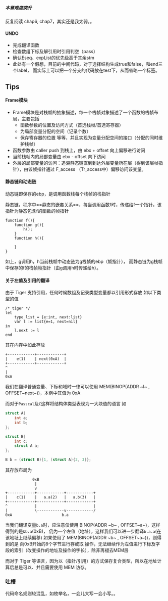 ##### 本章难度突升
反复阅读 chap6, chap7，其实还是我太弱。。

#### UNDO
- 完成翻译函数
- 检查数组下标及解引用时引用判空（pass）
- 确认Eseq、expList的优先级高于其余stm
- 此处有一个假想，目前的中间代码，对于选择结构生成true和false，和end三个label，
而实际上可以把一个分支的代码放在test下，从而省略一个标签。

## Tips

#### Frame模块
- Frame模块是对栈帧的抽象描述，每一个栈帧对象描述了一个函数的栈帧布局，主要包括
  - 函数参数的位置及访问方式（首选栈帧/首选寄存器）
  - 为局部变量分配的空间（记录个数）
  - 保存寄存器的位置
等等，并且实现为变量分配空间的接口（分配的同时维护栈帧）
- 函数参数由 caller push 到栈上，由 ebx + offset 向上偏移进行访问
- 当前栈帧内的局部变量由 ebx - offset 向下访问
- 外层的局部变量的访问：追溯静态链直到到达外层变量所在层（得到该层帧指针），由该帧指针通过 F_access （Tr_access中）偏移访问该变量。

#### 静态链和动态链
动态链即保存的ebp，是调用函数栈每个栈帧的栈指针

静态链，程序中==静态的嵌套关系==，每当调用函数f时，传递给f一个指针，该指针为静态包含f的函数的帧指针
```
function f(){
    function g(){
        h();
    }
    function h(){

    }
}
```
如上，g调用h，h当前栈帧中动态链为g栈帧的ebp（帧指针），
而静态链为g栈帧中保存的f的栈帧帧指针（由g调用h时传递给h）。

#### 关于左值及引用的翻译
由于 Tiger 支持引用，任何时候数组及记录类型变量都以引用形式存放
如以下类型的值
```
/* tiger */
let
    type list = {e:int, next:list}
    var l := list{e=1, next=nil}
in
    l.next := l
end
```
其在内存中如此存放

```ditaa {cmd="true" args=["-E"] hide=true}
+------------+------------+
|    e(1)    | next(0xA)  |
+------------+------------+
^
|
0xA
```
我们在翻译普通变量、下标和域时一律可以使用
MEM(BINOP(ADDR ~l~ , OFFSET~next~))，本例中其值为 0xA

而对于`Passcal`及`C`这样将结构体类型表现为一大块值的语言
如
```C
struct A{
    int a;
    int b;
};

struct B{
    int c;
    struct A a;
};

B b = (struct B){1, (struct A){2, 3}};
```
其存放布局为
```ditaa {cmd="true" args=["-E"] hide=true}
            0xB
             |
             v
+------------+------------+------------+
|    c(1)    |   a.a(2)   |   a.b(3)   |
+------------+------------+------------+
^            |                         |
|            \------------v------------/
0xA                      b.a
```
当我们翻译变量`b.a`时，应注意仅使用 BINOP(ADDR ~b~ , OFFSET~a~)，这样得到的是`&b.a`(0xB)，
仍为一个左值（地址），这样我们可以进一步翻译`b.a.a`(在该地址上继续偏移)
如果使用了 MEM(BINOP(ADDR ~b~ , OFFSET~a~))，则得到的是 向0xB开始的8个字节进行存或取 操作，无法继续作为左值进行下标及字段的索引（改变操作的地址及操作的字长），除非再褪去MEM层

而对于 Tiger 等语言，因为以（指针/引用）的方式保存复合类型，所以在地址计算后总是可以、并且需要使用 MEM 访存。

### 吐槽
代码命名规则较混乱，如枚举名，一会儿大写一会小写。。
